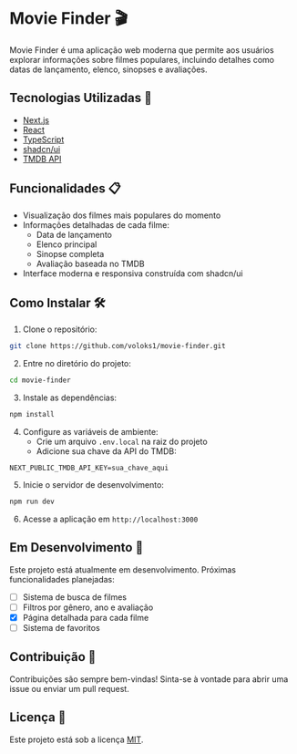 # Movie Finder 🎬

Movie Finder é uma aplicação web moderna que permite aos usuários explorar informações sobre filmes populares, incluindo detalhes como datas de lançamento, elenco, sinopses e avaliações.

## Tecnologias Utilizadas 🚀

- [Next.js](https://nextjs.org/)
- [React](https://reactjs.org/)
- [TypeScript](https://www.typescriptlang.org/)
- [shadcn/ui](https://ui.shadcn.com/)
- [TMDB API](https://www.themoviedb.org/documentation/api)

## Funcionalidades 📋

- Visualização dos filmes mais populares do momento
- Informações detalhadas de cada filme:
  - Data de lançamento
  - Elenco principal
  - Sinopse completa
  - Avaliação baseada no TMDB
- Interface moderna e responsiva construída com shadcn/ui

## Como Instalar 🛠️

1. Clone o repositório:
```bash
git clone https://github.com/voloks1/movie-finder.git
```

2. Entre no diretório do projeto:
```bash
cd movie-finder
```

3. Instale as dependências:
```bash
npm install
```

4. Configure as variáveis de ambiente:
   - Crie um arquivo `.env.local` na raiz do projeto
   - Adicione sua chave da API do TMDB:
```env
NEXT_PUBLIC_TMDB_API_KEY=sua_chave_aqui
```

5. Inicie o servidor de desenvolvimento:
```bash
npm run dev
```

6. Acesse a aplicação em `http://localhost:3000`

## Em Desenvolvimento 🚧

Este projeto está atualmente em desenvolvimento. Próximas funcionalidades planejadas:

- [ ] Sistema de busca de filmes
- [ ] Filtros por gênero, ano e avaliação
- [x] Página detalhada para cada filme
- [ ] Sistema de favoritos

## Contribuição 🤝

Contribuições são sempre bem-vindas! Sinta-se à vontade para abrir uma issue ou enviar um pull request.

## Licença 📝

Este projeto está sob a licença [MIT](https://choosealicense.com/licenses/mit/).

